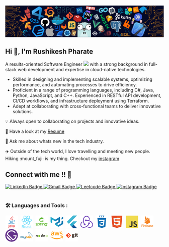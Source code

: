 
![Header banner](https://github.com/RushikeshPharate/RushikeshPharate/blob/master/media/header.png)

<div markdown="1">
    <h2>Hi 👋, I'm Rushikesh Pharate</h2>
</div>

A results-oriented Software Engineer <img src="https://media.giphy.com/media/WUlplcMpOCEmTGBtBW/giphy.gif" width="30"> with a strong background in full-stack web development and expertise in cloud-native technologies. 
- Skilled in designing and implementing scalable systems, optimizing performance, and automating processes to drive efficiency. 
- Proficient in a range of programming languages, including C#, Java, Python, JavaScript, and C++. Experienced in RESTful API development, CI/CD workflows, and infrastructure deployment using Terraform. 
- Adept at collaborating with cross-functional teams to deliver innovative solutions.

<div>
    <p>💡 Always open to collaborating on projects and innovative ideas. </p>
</div>

<div>
    <p> 📄 Have a look at my <a href=""> Resume </a> </p>
</div>

<div>
    <p> 💬 Ask me about whats new in the tech industry. </p>
</div>

<div>
    <p> ✈️ Outside of the tech world, I love travelling and meeting new people. Hiking :mount_fuji: is my thing. Checkout my <a href="https://www.instagram.com/travelkar_rushi/">instagram </a> </p>
</div>


<div markdown="1">
    <h2>Connect with me !! 🤝 </h2>
</div>

 
<div id="badges" >
  <a href="https://www.linkedin.com/in/rushikeshpharate/">
    <img src="https://img.shields.io/badge/LinkedIn-blue?style=for-the-badge&logo=linkedin&logoColor=white" alt="LinkedIn Badge"/>
  </a>
  <a href="mailto:rushikeshpharate7@gmail.com">
    <img src="https://img.shields.io/badge/Gmail-D14836?style=for-the-badge&logo=gmail&logoColor=white" alt="Gmail Badge"/>
  </a>
  <a href="https://leetcode.com/rushikeshpharate/">
    <img src="https://img.shields.io/badge/-LeetCode-FFA116?style=for-the-badge&logo=LeetCode&logoColor=black" alt="Leetcode Badge"/>
  </a>
  <a href="https://www.instagram.com/travelkar_rushi/">
    <img src="https://img.shields.io/badge/Instagram-E4405F?style=for-the-badge&logo=instagram&logoColor=white" alt="Instagram Badge"/>
  </a>
</div>

<div >
  <img src="https://komarev.com/ghpvc/?username=RushikeshPharate&style=flat-square&color=blue" alt=""/>
</div>







### :hammer_and_wrench: Languages and Tools :

<div>
  <img src="https://github.com/devicons/devicon/blob/master/icons/java/java-original-wordmark.svg" title="Java" alt="Java" width="40" height="40"/>&nbsp;
  <img src="https://github.com/devicons/devicon/blob/master/icons/react/react-original-wordmark.svg" title="React" alt="React" width="40" height="40"/>&nbsp;
  <img src="https://github.com/devicons/devicon/blob/master/icons/spring/spring-original-wordmark.svg" title="Spring" alt="Spring" width="40" height="40"/>&nbsp;
  <img src="https://github.com/devicons/devicon/blob/master/icons/materialui/materialui-original.svg" title="Material UI" alt="Material UI" width="40" height="40"/>&nbsp;
  <img src="https://github.com/devicons/devicon/blob/master/icons/flutter/flutter-original.svg" title="Flutter" alt="Flutter" width="40" height="40"/>&nbsp;
  <img src="https://github.com/devicons/devicon/blob/master/icons/redux/redux-original.svg" title="Redux" alt="Redux " width="40" height="40"/>&nbsp;
  <img src="https://github.com/devicons/devicon/blob/master/icons/css3/css3-plain-wordmark.svg"  title="CSS3" alt="CSS" width="40" height="40"/>&nbsp;
  <img src="https://github.com/devicons/devicon/blob/master/icons/html5/html5-original.svg" title="HTML5" alt="HTML" width="40" height="40"/>&nbsp;
  <img src="https://github.com/devicons/devicon/blob/master/icons/javascript/javascript-original.svg" title="JavaScript" alt="JavaScript" width="40" height="40"/>&nbsp;
  <img src="https://github.com/devicons/devicon/blob/master/icons/firebase/firebase-plain-wordmark.svg" title="Firebase" alt="Firebase" width="40" height="40"/>&nbsp;
  <img src="https://github.com/devicons/devicon/blob/master/icons/gatsby/gatsby-original.svg" title="Gatsby"  alt="Gatsby" width="40" height="40"/>&nbsp;
  <img src="https://github.com/devicons/devicon/blob/master/icons/mysql/mysql-original-wordmark.svg" title="MySQL"  alt="MySQL" width="40" height="40"/>&nbsp;
  <img src="https://github.com/devicons/devicon/blob/master/icons/nodejs/nodejs-original-wordmark.svg" title="NodeJS" alt="NodeJS" width="40" height="40"/>&nbsp;
  <img src="https://github.com/devicons/devicon/blob/master/icons/amazonwebservices/amazonwebservices-plain-wordmark.svg" title="AWS" alt="AWS" width="40" height="40"/>&nbsp;
  <img src="https://github.com/devicons/devicon/blob/master/icons/git/git-original-wordmark.svg" title="Git" **alt="Git" width="40" height="40"/>
</div>
<!--
**RushikeshPharate/RushikeshPharate** is a ✨ _special_ ✨ repository because its `README.md` (this file) appears on your GitHub profile.

Here are some ideas to get you started:

- 🔭 I’m currently working on ...
- 🌱 I’m currently learning ...
- 👯 I’m looking to collaborate on ...
- 🤔 I’m looking for help with ...
- 💬 Ask me about ...
- 📫 How to reach me: ...
- 😄 Pronouns: ...
- ⚡ Fun fact: ...
-->
